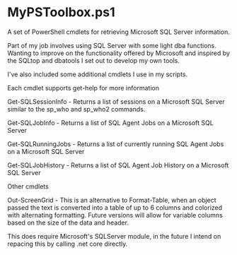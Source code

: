 # MyPSToolbox.ps1
A set of PowerShell cmdlets for retrieving Microsoft SQL Server information.

Part of my job involves using SQL Server with some light dba functions.  Wanting to improve on the functionality offered by Microsoft and inspired by the SQLtop and dbatools I set out to develop my own tools.

I've also included some additional cmdlets I use in my scripts.

Each cmdlet supports get-help for more information

Get-SQLSessionInfo - Returns a list of sessions on a Microsoft SQL Server similar to the sp_who and sp_who2 commands.

Get-SQLJobInfo - Returns a list of SQL Agent Jobs on a Microsoft SQL Server

Get-SQLRunningJobs - Returns a list of currently running SQL Agent Jobs on a Microsoft SQL Server

Get-SQLJobHistory - Returns a list of SQL Agent Job History on a Microsoft SQL Server

Other cmdlets

Out-ScreenGrid - This is an alternative to Format-Table, when an object passed the text is converted into a table of up to 6 columns and colorized with alternating formatting.  Future versions will allow for variable columns based on the size of the data and header.

This does require Microsoft's SQLServer module, in the future I intend on repacing this by calling .net core directly.

